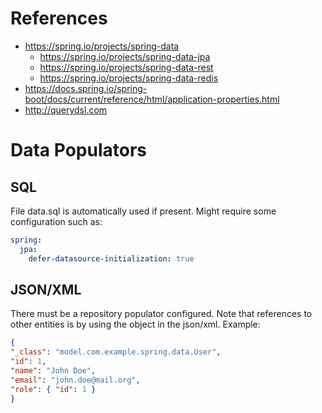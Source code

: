 # References
- https://spring.io/projects/spring-data
  - https://spring.io/projects/spring-data-jpa
  - https://spring.io/projects/spring-data-rest
  - https://spring.io/projects/spring-data-redis
- https://docs.spring.io/spring-boot/docs/current/reference/html/application-properties.html
- http://querydsl.com

# Data Populators
## SQL
File data.sql is automatically used if present. 
Might require some configuration such as:
~~~yaml
spring:
  jpa:
    defer-datasource-initialization: true
~~~

## JSON/XML
There must be a repository populator configured.
Note that references to other entities is by using the object in the json/xml.
Example:
~~~json
{
"_class": "model.com.example.spring.data.User",
"id": 1,
"name": "John Doe",
"email": "john.doe@mail.org",
"role": { "id": 1 }
}
~~~

